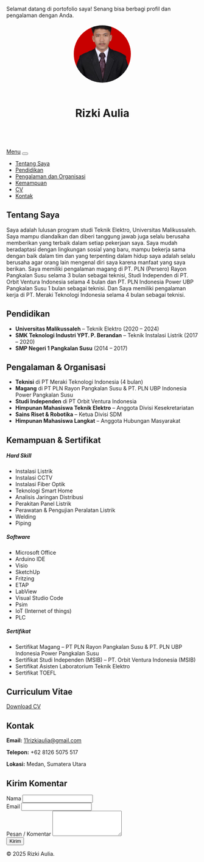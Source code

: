 <html lang="id">
<head>
  <meta name="google-site-verification" content="eb4TsiEpMWYICwUIO5R95odfXxbFezjOyksVh7aC2Ck" />
  <meta charset="UTF-8">
  <meta name="viewport" content="width=device-width, initial-scale=1">
  <link href="https://cdn.jsdelivr.net/npm/bootstrap@5.3.0/dist/css/bootstrap.min.css" rel="stylesheet">
</head>
<body>
  <!-- Welcome Banner -->
  <div class="bg-primary text-white text-center py-2">
    <p class="mb-0">Selamat datang di portofolio saya! Senang bisa berbagi profil dan pengalaman dengan Anda.</p>
  </div>

  <header class="bg-dark text-white text-center py-5">
    <div style="display: flex; flex-direction: column; align-items: center;">
      <img src="Pas Foto.jpg" alt="Foto Rizki Aulia" style="width: 150px; height: 150px; object-fit: cover; border-radius: 50%; margin-bottom: 20px; border: 4px solid #fff;">
      <h1 class="display-4">Rizki Aulia</h1>
    </div>
  </header>

  <nav class="navbar navbar-expand-lg navbar-light bg-light sticky-top">
    <div class="container">
      <a class="navbar-brand" href="#">Menu</a>
      <button class="navbar-toggler" type="button" data-bs-toggle="collapse" data-bs-target="#navbarNav">
        <span class="navbar-toggler-icon"></span>
      </button>
      <div class="collapse navbar-collapse" id="navbarNav">
        <ul class="navbar-nav ms-auto">
          <li class="nav-item"><a href="#about" class="nav-link">Tentang Saya</a></li>
          <li class="nav-item"><a href="#education" class="nav-link">Pendidikan</a></li>
          <li class="nav-item"><a href="#experience" class="nav-link">Pengalaman dan Organisasi </a></li>
          <li class="nav-item"><a href="#skills" class="nav-link">Kemampuan</a></li>
          <li class="nav-item"><a href="#cv" class="nav-link">CV</a></li>
          <li class="nav-item"><a href="#contact" class="nav-link">Kontak</a></li>
        </ul>
      </div>
    </div>
  </nav>

  <section id="about" class="container my-5">
    <h2 class="mb-3 section-title">Tentang Saya</h2>
    <p class="section-text">Saya adalah lulusan program studi Teknik Elektro, Universitas Malikussaleh. Saya mampu diandalkan dan diberi tanggung jawab juga selalu berusaha memberikan yang terbaik dalam setiap pekerjaan saya. Saya mudah beradaptasi dengan lingkungan sosial yang baru, mampu bekerja sama dengan baik dalam tim dan yang terpenting dalam hidup saya adalah selalu berusaha agar orang lain mengenal diri saya karena manfaat yang saya berikan. Saya memiliki pengalaman magang di PT. PLN (Persero) Rayon Pangkalan Susu selama 3 bulan sebagai teknisi, Studi Independen di PT. Orbit Ventura Indonesia selama 4 bulan dan PT. PLN Indonesia Power UBP Pangkalan Susu 1 bulan sebagai teknisi. Dan Saya memiliki pengalaman kerja di PT. Meraki Teknologi Indonesia selama 4 bulan sebagai teknisi.</p>
  </section>

  <section id="education" class="container my-5">
    <h2 class="mb-3 section-title">Pendidikan</h2>
    <ul>
      <li><strong>Universitas Malikussaleh</strong> – Teknik Elektro (2020 – 2024)</li>
      <li><strong>SMK Teknologi Industri YPT. P. Berandan</strong> – Teknik Instalasi Listrik (2017 – 2020)</li>
      <li><strong>SMP Negeri 1 Pangkalan Susu</strong> (2014 – 2017)</li>
    </ul>
  </section>

  <section id="experience" class="container my-5">
    <h2 class="mb-3 section-title">Pengalaman & Organisasi</h2>
    <ul>
      <li><strong>Teknisi</strong> di PT Meraki Teknologi Indonesia (4 bulan)</li>
      <li><strong>Magang</strong> di PT PLN Rayon Pangkalan Susu & PT. PLN UBP Indonesia Power Pangkalan Susu </li>
      <li><strong>Studi Independen</strong> di PT Orbit Ventura Indonesia</li>
      <li><strong>Himpunan Mahasiswa Teknik Elektro</strong> – Anggota Divisi Kesekretariatan</li>
      <li><strong>Sains Riset & Robotika</strong> – Ketua Divisi SDM</li>
      <li><strong>Himpunan Mahasiswa Langkat</strong> – Anggota Hubungan Masyarakat</li>
    </ul>
  </section>

  <section id="skills" class="container my-5">
    <h2 class="mb-3 section-title">Kemampuan & Sertifikat</h2>
    <div class="row">
      <div class="col-md-4">
        <h5>Hard Skill</h5>
        <ul>
          <li>Instalasi Listrik</li>
          <li>Instalasi CCTV</li>
          <li>Instalasi Fiber Optik</li>
          <li>Teknologi Smart Home</li>
          <li>Analisis Jaringan Distribusi</li>
          <li>Perakitan Panel Listrik</li>
          <li>Perawatan & Pengujian Peralatan Listrik</li>
          <li>Welding</li>
          <li>Piping</li>
        </ul>
      </div>
      <div class="col-md-4">
        <h5>Software</h5>
        <ul>
          <li>Microsoft Office</li>
          <li>Arduino IDE</li>
          <li>Visio</li>
          <li>SketchUp</li>
          <li>Fritzing</li>
          <li>ETAP</li>
          <li>LabView</li>
          <li>Visual Studio Code</li>
          <li>Psim</li>
          <li>IoT (Internet of things)</li>
          <li>PLC</li>
        </ul>
      </div>
      <div class="col-md-4">
        <h5>Sertifikat</h5>
        <ul>
          <li>Sertifikat Magang – PT PLN Rayon Pangkalan Susu & PT. PLN UBP Indonesia Power Pangkalan Susu</li>
          <li>Sertifikat Studi Independen (MSIB) – PT. Orbit Ventura Indonesia (MSIB)</li>
          <li>Sertifikat Asisten Laboratorium Teknik Elektro</li>
          <li>Sertifikat TOEFL</li>
        </ul>
      </div>
    </div>
  </section>

  <section id="cv" class="container my-5">
    <h2 class="mb-3 section-title">Curriculum Vitae</h2>
    <a href="File_RizkiAulia.pdf" class="btn btn-primary mb-3" target="_blank">Download CV</a>
  </section>

  <section id="contact" class="container my-5">
    <h2 class="mb-3 section-title">Kontak</h2>
    <p class="section-text"><strong>Email:</strong> <a href="mailto:11rizkiaulia@gmail.com">11rizkiaulia@gmail.com</a></p>
    <p class="section-text"><strong>Telepon:</strong> +62 8126 5075 517</p>
    <p class="section-text"><strong>Lokasi:</strong> Medan, Sumatera Utara</p>
  </section>

  <!-- Form Umpan Balik -->
  <section id="feedback" class="container my-5">
    <h2 class="mb-3 section-title">Kirim Komentar</h2>
    <form action="https://formspree.io/f/xrbqlgvn" method="POST">
      <div class="mb-3">
        <label for="name" class="form-label">Nama</label>
        <input type="text" class="form-control" id="name" name="nama" required>
      </div>
      <div class="mb-3">
        <label for="email" class="form-label">Email</label>
        <input type="email" class="form-control" id="email" name="email" required>
      </div>
      <div class="mb-3">
        <label for="message" class="form-label">Pesan / Komentar</label>
        <textarea class="form-control" id="message" name="pesan" rows="4" required></textarea>
      </div>
      <button type="submit" class="btn btn-primary">Kirim</button>
    </form>
  </section>

  <footer class="bg-dark text-white text-center py-3">
    <p>&copy; 2025 Rizki Aulia.</p>
  </footer>

  <script src="https://cdn.jsdelivr.net/npm/bootstrap@5.3.0/dist/js/bootstrap.bundle.min.js"></script>
</body>
</html>
